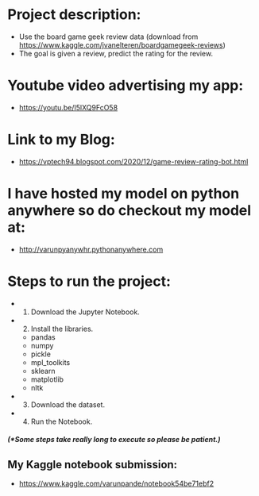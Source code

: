 # Project description:
  - Use the board game geek review data (download from https://www.kaggle.com/jvanelteren/boardgamegeek-reviews)
  - The goal is given a review, predict the rating for the review.

# Youtube video advertising my app:
  - https://youtu.be/I5lXQ9FcO58

# Link to my Blog:
  - https://vptech94.blogspot.com/2020/12/game-review-rating-bot.html

# I have hosted my model on python anywhere so do checkout my model at:
  - http://varunpyanywhr.pythonanywhere.com
  
# Steps to run the project:
  - 1. Download the Jupyter Notebook.
  - 2. Install the libraries.
      - pandas
      - numpy
      - pickle
      - mpl_toolkits
      - sklearn
      - matplotlib
      - nltk
  - 3. Download the dataset.
  - 4. Run the Notebook.
##### (*Some steps take really long to execute so please be patient.)

## My Kaggle notebook submission:
  - https://www.kaggle.com/varunpande/notebook54be71ebf2
